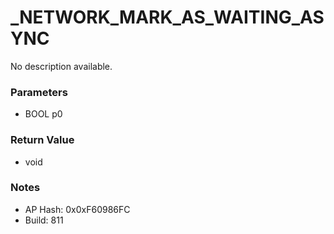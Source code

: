 # _NETWORK_MARK_AS_WAITING_ASYNC

No description available.

### Parameters
* BOOL p0

### Return Value
* void

### Notes
* AP Hash: 0x0xF60986FC
* Build: 811

